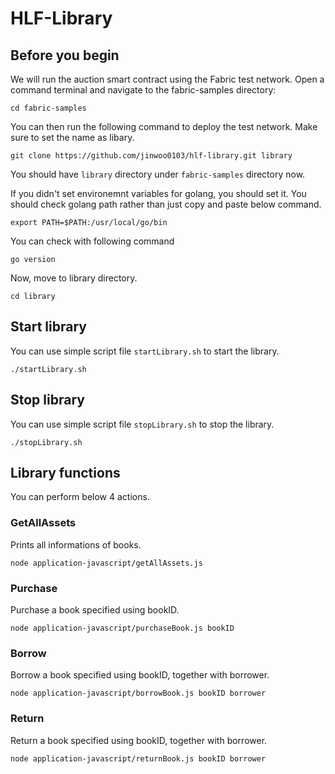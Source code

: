 # HLF-Library

## Before you begin

We will run the auction smart contract using the Fabric test network. Open a command terminal and navigate to the fabric-samples directory:
```
cd fabric-samples
```

You can then run the following command to deploy the test network. Make sure to set the name as libary.
```
git clone https://github.com/jinwoo0103/hlf-library.git library
```

You should have `library` directory under `fabric-samples` directory now.

If you didn't set environemnt variables for golang, you should set it. You should check golang path rather than just copy and paste below command.
```
export PATH=$PATH:/usr/local/go/bin
```

You can check with following command
```
go version
```

Now, move to library directory.
```
cd library
```

## Start library

You can use simple script file `startLibrary.sh` to start the library.
```
./startLibrary.sh
```

## Stop library

You can use simple script file `stopLibrary.sh` to stop the library.
```
./stopLibrary.sh
```

## Library functions
You can perform below 4 actions.

### GetAllAssets
Prints all informations of books.
```
node application-javascript/getAllAssets.js
```

### Purchase
Purchase a book specified using bookID.
```
node application-javascript/purchaseBook.js bookID
```

### Borrow
Borrow a book specified using bookID, together with borrower.
```
node application-javascript/borrowBook.js bookID borrower
```

### Return
Return a book specified using bookID, together with borrower.
```
node application-javascript/returnBook.js bookID borrower
```
